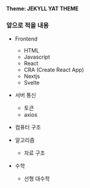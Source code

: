 #### Theme: JEKYLL YAT THEME

### 앞으로 적을 내용
- Frontend
  - HTML
  - Javascript
  - React
  - CRA (Create React App)
  - Nextjs
  - Svelte

- 서버 통신
  - 토큰
  - axios

- 컴퓨터 구조

- 알고리즘
  - 자료 구조

- 수학
  - 선형 대수학

